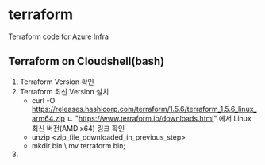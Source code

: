 # terraform
Terraform code for Azure Infra

## Terraform on Cloudshell(bash)
1. Terraform Version 확인
2. Terraform 최신 Version 설치
    - curl -O https://releases.hashicorp.com/terraform/1.5.6/terraform_1.5.6_linux_arm64.zip
     ㄴ "https://www.terraform.io/downloads.html" 에서 Linux 최신 버전(AMD x64) 링크 확인
    - unzip <zip_file_downloaded_in_previous_step>
    - mkdir bin \ mv terraform bin;
3. 
